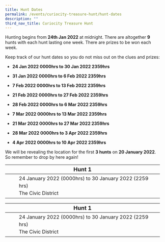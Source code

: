 ```yaml
---
title: Hunt Dates
permalink: /events/curiocity-treasure-hunt/hunt-dates
description: ""
third_nav_title: Curiocity Treasure Hunt
---
```

Hunting begins from **24th Jan 2022** at midnight. There are altogether **9** hunts with each hunt lasting one week. There are prizes to be won each week.

Keep track of our hunt dates so you do not miss out on the clues and prizes:

* **24 Jan 2022 0000hrs to 30 Jan 2022 2359hrs**
* **31 Jan 2022 0000hrs to 6 Feb 2022 2359hrs**
* **7 Feb 2022 0000hrs to 13 Feb 2022 2359hrs**

* **21 Feb 2022 0000hrs to 27 Feb 2022 2359hrs**
* **28 Feb 2022 0000hrs to 6 Mar 2022 2359hrs**
* **7 Mar 2022 0000hrs to 13 Mar 2022 2359hrs**

* **21 Mar 2022 0000hrs to 27 Mar 2022 2359hrs**
* **28 Mar 2022 0000hrs to 3 Apr 2022 2359hrs**
* **4 Apr 2022 0000hrs to 10 Apr 2022 2359hrs**

We will be revealing the location for the first **3 hunts** on **20 January 2022**. So remember to drop by here again!



| <span style="font-weight: 700; font-size: 18px; font-style: normal">Hunt 1</span> |
| -------- |
| <span class="sgds-icon sgds-icon-calendar" style="font-size: 150%; display: inline-block; float: left; vertical-align: middle;"></span> <div style="font-size: 100%; line-height: 150%; padding-left: 2.3rem;">24 January 2022 (0000hrs) to 30 January 2022 (2259 hrs)</div><span class="sgds-icon sgds-icon-map" style="font-size: 150%; display: inline-block; float: left; vertical-align: middle;"></span> <div style="font-size: 100%; line-height: 150%; padding-left: 2.3rem;">The Civic District</div>|

| <span style="font-weight: 700; font-size: 18px; font-style: normal">Hunt 1</span> |
| -------- |
| <span class="sgds-icon sgds-icon-calendar" style="font-size: 150%; display: inline-block; float: left; vertical-align: middle;"></span> <div style="font-size: 100%; line-height: 150%; padding-left: 2.3rem;">24 January 2022 (0000hrs) to 30 January 2022 (2259 hrs)</div><span class="sgds-icon sgds-icon-map" style="font-size: 150%; display: inline-block; float: left; vertical-align: middle;"></span> <div style="font-size: 100%; line-height: 150%; padding-left: 2.3rem;">The Civic District</div>|